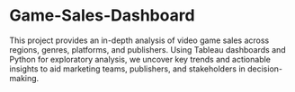 # Game-Sales-Dashboard
This project provides an in-depth analysis of video game sales across regions, genres, platforms, and publishers. Using Tableau dashboards and Python for exploratory analysis, we uncover key trends and actionable insights to aid marketing teams, publishers, and stakeholders in decision-making.
